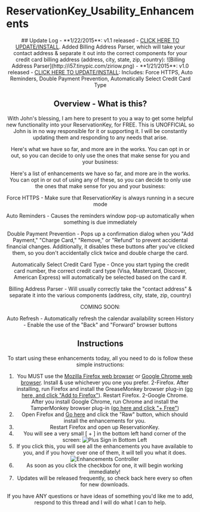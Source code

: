 # ReservationKey_Usability_Enhancements
<div style='text-align: center;'>
## Update Log
- **1/22/2015**: v1.1 released - <a href="https://raw.githubusercontent.com/EmKayUltra/ReservationKey_Usability_Enhancements/release-v1.1/ReservationKey_Usability_Enhancements.user.js">CLICK HERE TO UPDATE/INSTALL</a>.  Added Billing Address Parser, which will take your contact address & separate it out into the correct components for your credit card billing address (address, city, state, zip, country):
          ![Billing Address Parser](http://i57.tinypic.com/ziriow.png)
- **1/21/2015**: v1.0 released - <a href="https://raw.githubusercontent.com/EmKayUltra/ReservationKey_Usability_Enhancements/release-v1.0/ReservationKey_Usability_Enhancements.user.js">CLICK HERE TO UPDATE/INSTALL</a></span>: Includes: Force HTTPS, Auto Reminders, Double Payment Prevention, Automatically Select Credit Card Type

## Overview - What is this?
With John's blessing, I am here to present to you a way to get some helpful new functionality into your ReservationKey, for FREE.  This is UNOFFICIAL so John is in no way responsible for it or supporting it.  I will be constantly updating them and responding to any needs that arise.

Here's what we have so far, and more are in the works.  You can opt in or out, so you can decide to only use the ones that make sense for you and your business:

Here's a list of enhancements we have so far, and more are in the works.  You can opt in or out of using any of these, so you can decide to only use the ones that make sense for you and your business:

Force HTTPS - Make sure that ReservationKey is always running in a secure mode

Auto Reminders - Causes the reminders window pop-up automatically when something is due immediately

Double Payment Prevention - Pops up a confirmation dialog when you "Add Payment," "Charge Card," "Remove," or "Refund" to prevent accidental financial changes.  Additionally, it disables these buttons after you've clicked them, so you don't accidentally click twice and double charge the card.

Automatically Select Credit Card Type - Once you start typing the credit card number, the correct credit card type (Visa, Mastercard, Discover, American Express) will automatically be selected based on the card #.

Billing Address Parser - Will usually correctly take the "contact address" & separate it into the various components (address, city, state, zip, country)

COMING SOON:

Auto Refresh - Automatically refresh the calendar availability screen
History - Enable the use of the "Back" and "Forward" browser buttons

## Instructions
To start using these enhancements today, all you need to do is follow these simple instructions:

1.  You MUST use the <a href="https://www.mozilla.org/en-US/firefox/new/">Mozilla Firefox web browser</a> or <a href="https://www.google.com/chrome/browser/desktop/">Google Chrome web browser</a>.  Install & use whichever you one you prefer.
2-Firefox.  After installing, run Firefox and install the GreaseMonkey browser plug-in (<a href="https://addons.mozilla.org/en-US/firefox/addon/greasemonkey/">go here, and click "Add to Firefox"</a>).  Restart Firefox.
2-Google Chrome.  After you install Google Chrome, run Chrome and install the TamperMonkey browser plug-in (<a href="https://chrome.google.com/webstore/detail/tampermonkey/dhdgffkkebhmkfjojejmpbldmpobfkfo?hl=en">go here and click "+ Free"</a>)
3.  Open Firefox and <a href="https://gist.github.com/anonymous/80d0f1345590759cd517#file-reservationkey_usability_enhancements-user-js">Go here</a> and click the "Raw" button, which should install the enhancements for you.
4.  Restart Firefox and open up ReservationKey.
5.  You will see a very small [ + ] in the bottom left hand corner of the screen:
	![Plus Sign in Bottom Left](http://oi57.tinypic.com/9hnyv9.jpg)
6.  If you click this, you will see all the enhancements you have available to you, and if you hover over one of them, it will tell you what it does.  
	![Enhancements Controller](http://oi60.tinypic.com/2lbm39g.jpg)
7.  As soon as you click the checkbox for one, it will begin working immediately!  
8.  Updates will be released frequently, so check back here every so often for new downloads.

If you have ANY questions or have ideas of something you'd like me to add, respond to this thread and I will do what I can to help.  
